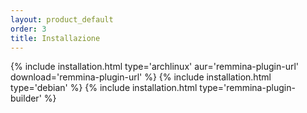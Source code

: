 ```yaml
---
layout: product_default
order: 3
title: Installazione
---
```

{% include installation.html type='archlinux' aur='remmina-plugin-url' download='remmina-plugin-url' %}
{% include installation.html type='debian' %}
{% include installation.html type='remmina-plugin-builder' %}
